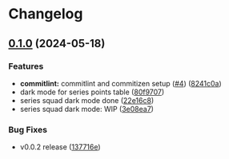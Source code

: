 # Changelog

## [0.1.0](https://github.com/romeshkosme/cribuzz-dark-chrome-extension/compare/v0.0.2...v0.1.0) (2024-05-18)


### Features

* **commitlint:** commitlint and commitizen setup ([#4](https://github.com/romeshkosme/cribuzz-dark-chrome-extension/issues/4)) ([8241c0a](https://github.com/romeshkosme/cribuzz-dark-chrome-extension/commit/8241c0a4df05dd22a4d876356a0fc6e3d7b113f4))
* dark mode for series points table ([80f9707](https://github.com/romeshkosme/cribuzz-dark-chrome-extension/commit/80f97071c1ef7106a200193c6df86cc5c38f78ca))
* series squad dark mode done ([22e16c8](https://github.com/romeshkosme/cribuzz-dark-chrome-extension/commit/22e16c84e53dfd33d622ec661cd501acdfa99600))
* series squad dark mode: WIP ([3e08ea7](https://github.com/romeshkosme/cribuzz-dark-chrome-extension/commit/3e08ea7e1a35ea880f910e9a1fc4be0a65974d77))


### Bug Fixes

* v0.0.2 release ([137716e](https://github.com/romeshkosme/cribuzz-dark-chrome-extension/commit/137716e68aebcd104ec2b9750bfd4e09fb5f2390))
